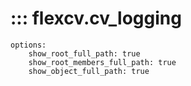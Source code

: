 # ::: flexcv.cv_logging
    options:
        show_root_full_path: true
        show_root_members_full_path: true
        show_object_full_path: true
